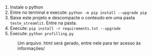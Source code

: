 <ol>
  <li>Instale o python</li>

  <li>Entre no terminal e execute:
    <code>python -m pip install --upgrade pip</code>
  </li>

  <li>Baixe este projeto e descompacte o conteudo em uma pasta <code>teste_streamlit</code>. Entre na pasta.</li>

  <li>Execute:
    <code>pip install -r requirements.txt --upgrade</code>
  </li>

  <li>Execute:
    <code>python profilling.py</code>
  </li>
<ol>

<p>Um arquivo .html será gerado, entre nele para ter acesso às informações/<p>